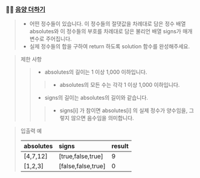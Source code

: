 ### 🧑‍💻 [음양 더하기](https://programmers.co.kr/learn/courses/30/lessons/76501)

> - 어떤 정수들이 있습니다. 이 정수들의 절댓값을 차례대로 담은 정수 배열 absolutes와 이 정수들의 부호를 차례대로 담은 불리언 배열 signs가 매개변수로 주어집니다. 
> - 실제 정수들의 합을 구하여 return 하도록 solution 함수를 완성해주세요.

> 제한 사항
> 
> > - absolutes의 길이는 1 이상 1,000 이하입니다.
> > > - absolutes의 모든 수는 각각 1 이상 1,000 이하입니다.
> > - signs의 길이는 absolutes의 길이와 같습니다.
> > > - signs[i] 가 참이면 absolutes[i] 의 실제 정수가 양수임을, 그렇지 않으면 음수임을 의미합니다.

> 입출력 예
> 
> |absolutes|signs|result|
> |:---|:---|:---|
> |[4,7,12]|[true,false,true]|9|
> |[1,2,3]|[false,false,true]|0|
